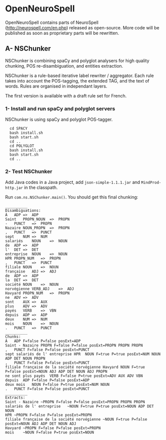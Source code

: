 # OpenNeuroSpell
OpenNeuroSpell contains parts of NeuroSpell (http://neurospell.com/en.php) released as open-source. More code will be published as soon as proprietary parts will be rewritten.

## A- NSChunker

NSChunker is combining spaCy and polyglot analysers for high quality chunking, POS re-disambiguation, and entities extraction.

NSChunker is a rule-based iterative label rewriter / aggregator. Each rule takes into account the POS-tagging, the extended TAG, and the text of words. Rules are organised in independant layers.

The first version is available with a draft rule set for French.

### 1- Install and run spaCy and polyglot servers

NSChunker is using spaCy and polyglot POS-tagger.
```
  cd SPACY
  bash install.sh
  bash start.sh
  cd ..
  cd POLYGLOT
  bash install.sh
  bash start.sh
  cd ..
```
### 2- Test NSChunker

Add Java codes in a Java project, add <code>json-simple-1.1.1.jar</code> and <code>MindProd-http.jar</code> in the classpath.

Run <code>com.ns.NSChunker.main()</code>. You should get this final chunking:

```
__________
Disambiguations:
À	ADP	=>	ADP
Saint	PROPN_NOUN	=>	PROPN
-	PUNCT	=>	PROPN
Nazaire	NOUN_PROPN	=>	PROPN
,	PUNCT	=>	PUNCT
sept	NUM	=>	NUM
salariés	NOUN	=>	NOUN
de	ADP	=>	ADP
l'	DET	=>	DET
entreprise	NOUN	=>	NOUN
HPR	PROPN_NUM	=>	PROPN
,	PUNCT	=>	PUNCT
filiale	NOUN	=>	NOUN
française	ADJ	=>	ADJ
de	ADP	=>	ADP
la	DET	=>	DET
société	NOUN	=>	NOUN
norvégienne	VERB_ADJ	=>	ADJ
Havyard	PROPN_NUM	=>	PROPN
ne	ADV	=>	ADV
sont	AUX	=>	AUX
plus	ADV	=>	ADV
payés	VERB	=>	VBN
depuis	ADP	=>	ADP
deux	NUM	=>	NUM
mois	NOUN	=>	NOUN
.	PUNCT	=>	PUNCT
__________
Chunks:
À	ADP F=false P=false posExt=ADP
Saint - Nazaire	PROPN F=false P=false posExt=PROPN PROPN PROPN
,	PUNCT F=false P=false posExt=PUNCT
sept salariés de l' entreprise HPR	NOUN F=true P=true posExt=NUM NOUN ADP DET NOUN PROPN
,	PUNCT F=false P=false posExt=PUNCT
filiale française de la société norvégienne Havyard	NOUN F=true P=false posExt=NOUN ADJ ADP DET NOUN ADJ PROPN
ne sont plus payés	VERB F=false P=true posExt=ADV AUX ADV VBN
depuis	ADP F=false P=false posExt=ADP
deux mois	NOUN F=false P=true posExt=NUM NOUN
.	PUNCT F=false P=false posExt=PUNCT
__________
Extracts:
Saint - Nazaire	~PROPN F=false P=false posExt=PROPN PROPN PROPN
salariés de l' entreprise	~NOUN F=true P=true posExt=NOUN ADP DET NOUN
HPR	~PROPN F=false P=false posExt=PROPN
filiale française de la société norvégienne	~NOUN F=true P=false posExt=NOUN ADJ ADP DET NOUN ADJ
Havyard	~PROPN F=false P=false posExt=PROPN
mois	~NOUN F=false P=true posExt=NOUN
```
